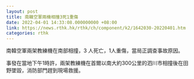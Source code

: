 ```yaml
---
layout: post
title: 南韓空軍兩機相撞3死1重傷
date: 2022-04-01 14:33:08.000000000 +08:00
link: https://news.rthk.hk/rthk/ch/component/k2/1642030-20220401.htm
categories: rthk
---
```


南韓空軍兩架教練機在南部相撞，3 人死亡，1人重傷，當局正調查事故原因。

事發在當地下午1時許，兩架教練機在首爾以南大約300公里的泗川市相撞後在田野墜毀，消防部門趕到現場救援。
